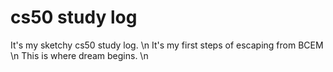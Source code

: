 # cs50 study log

It's my sketchy cs50 study log. \n
It's my first steps of escaping from BCEM \n
This is where dream begins. \n

